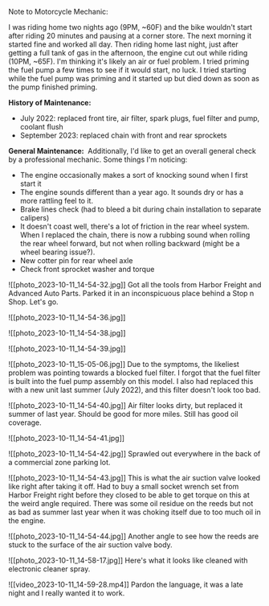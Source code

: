 Note to Motorcycle Mechanic: 

I was riding home two nights ago (9PM, ~60F) and the bike wouldn't start after riding 20 minutes and pausing at a corner store. The next morning it started fine and worked all day. Then riding home last night, just after getting a full tank of gas in the afternoon, the engine cut out while riding (10PM, ~65F). I'm thinking it's likely an air or fuel problem. I tried priming the fuel pump a few times to see if it would start, no luck. I tried starting while the fuel pump was priming and it started up but died down as soon as the pump finished priming. 

**History of Maintenance:** 
- July 2022: replaced front tire, air filter, spark plugs, fuel filter and pump, coolant flush 
- September 2023: replaced chain with front and rear sprockets 

**General Maintenance:** 
Additionally, I'd like to get an overall general check by a professional mechanic. Some things I'm noticing: 
- The engine occasionally makes a sort of knocking sound when I first start it
- The engine sounds different than a year ago. It sounds dry or has a more rattling feel to it. 
- Brake lines check (had to bleed a bit during chain installation to separate calipers) 
- It doesn't coast well, there's a lot of friction in the rear wheel system. When I replaced the chain, there is now a rubbing sound when rolling the rear wheel forward, but not when rolling backward (might be a wheel bearing issue?). 
- New cotter pin for rear wheel axle
- Check front sprocket washer and torque


![[photo_2023-10-11_14-54-32.jpg]]
Got all the tools from Harbor Freight and Advanced Auto Parts. Parked it in an inconspicuous place behind a Stop n Shop. Let's go. 

![[photo_2023-10-11_14-54-36.jpg]]

![[photo_2023-10-11_14-54-38.jpg]]

![[photo_2023-10-11_14-54-39.jpg]]

![[photo_2023-10-11_15-05-06.jpg]]
Due to the symptoms, the likeliest problem was pointing towards a blocked fuel filter. I forgot that the fuel filter is built into the fuel pump assembly on this model. I also had replaced this with a new unit last summer (July 2022), and this filter doesn't look too bad. 

![[photo_2023-10-11_14-54-40.jpg]]
Air filter looks dirty, but replaced it summer of last year. Should be good for more miles. Still has good oil coverage. 

![[photo_2023-10-11_14-54-41.jpg]]

![[photo_2023-10-11_14-54-42.jpg]]
Sprawled out everywhere in the back of a commercial zone parking lot. 

![[photo_2023-10-11_14-54-43.jpg]]
This is what the air suction valve looked like right after taking it off. Had to buy a small socket wrench set from Harbor Freight right before they closed to be able to get torque on this at the weird angle required. There was some oil residue on the reeds but not as bad as summer last year when it was choking itself due to too much oil in the engine. 

![[photo_2023-10-11_14-54-44.jpg]]
Another angle to see how the reeds are stuck to the surface of the air suction valve body. 

![[photo_2023-10-11_14-58-17.jpg]]
Here's what it looks like cleaned with electronic cleaner spray. 

![[video_2023-10-11_14-59-28.mp4]]
Pardon the language, it was a late night and I really wanted it to work. 
